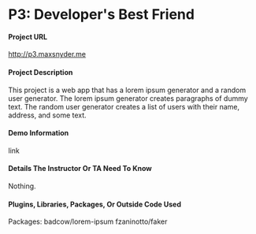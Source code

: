 # P3: Developer's Best Friend

#### Project URL
<http://p3.maxsnyder.me> 

#### Project Description
This project is a web app that has a lorem ipsum generator and a random user generator. The lorem ipsum generator creates paragraphs of dummy text. The random user generator creates a list of users with their name, address, and some text.

#### Demo Information
link

#### Details The Instructor Or TA Need To Know
Nothing.

#### Plugins, Libraries, Packages, Or Outside Code Used
Packages: 
badcow/lorem-ipsum
fzaninotto/faker